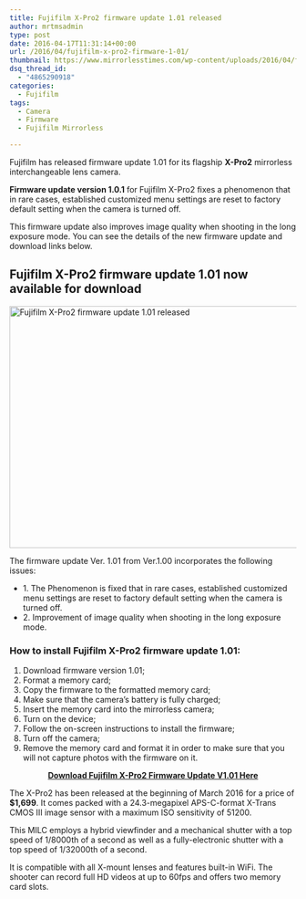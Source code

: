 ```yaml
---
title: Fujifilm X-Pro2 firmware update 1.01 released
author: mrtmsadmin
type: post
date: 2016-04-17T11:31:14+00:00
url: /2016/04/fujifilm-x-pro2-firmware-1-01/
thumbnail: https://www.mirrorlesstimes.com/wp-content/uploads/2016/04/fujifilm-x-pro2-firmware-update-v1-01-bug-fixes-released.jpg
dsq_thread_id:
  - "4865290918"
categories:
  - Fujifilm
tags:
  - Camera
  - Firmware
  - Fujifilm Mirrorless

---
```

Fujifilm has released firmware update 1.01 for its flagship **X-Pro2** mirrorless interchangeable lens camera.

**Firmware update version 1.0.1** for Fujifilm X-Pro2 fixes a phenomenon that in rare cases, established customized menu settings are reset to factory default setting when the camera is turned off.

This firmware update also improves image quality when shooting in the long exposure mode. You can see the details of the new firmware update and download links below.<!--more-->

## Fujifilm X-Pro2 firmware update 1.01 now available for download

<img class="aligncenter wp-image-109 size-full" title="Fujifilm X-Pro2 firmware update 1.01 released" src="https://i1.wp.com/www.mirrorlesstimes.com/wp-content/uploads/2016/04/fujifilm-x-pro2-firmware-update-v1-01-bug-fixes-released.jpg?resize=600%2C424&#038;ssl=1" alt="Fujifilm X-Pro2 firmware update 1.01 released" width="600" height="424" srcset="https://i1.wp.com/www.mirrorlesstimes.com/wp-content/uploads/2016/04/fujifilm-x-pro2-firmware-update-v1-01-bug-fixes-released.jpg?w=680&ssl=1 680w, https://i1.wp.com/www.mirrorlesstimes.com/wp-content/uploads/2016/04/fujifilm-x-pro2-firmware-update-v1-01-bug-fixes-released.jpg?resize=300%2C212&ssl=1 300w" sizes="(max-width: 600px) 100vw, 600px" data-recalc-dims="1" /> 

The firmware update Ver. 1.01 from Ver.1.00 incorporates the following issues:

  * 1. The Phenomenon is fixed that in rare cases, established customized menu settings are reset to factory default setting when the camera is turned off.
  * 2. Improvement of image quality when shooting in the long exposure mode.

### How to install Fujifilm X-Pro2 firmware update 1.01:

  1. Download firmware version 1.01;
  2. Format a memory card;
  3. Copy the firmware to the formatted memory card;
  4. Make sure that the camera’s battery is fully charged;
  5. Insert the memory card into the mirrorless camera;
  6. Turn on the device;
  7. Follow the on-screen instructions to install the firmware;
  8. Turn off the camera;
  9. Remove the memory card and format it in order to make sure that you will not capture photos with the firmware on it.

<p style="text-align: center;">
  <strong><a href="http://www.fujifilm.com/support/digital_cameras/software/firmware/x/xpro2/index.html" target="_blank">Download Fujifilm X-Pro2 Firmware Update V1.01 Here</a></strong>
</p>

The X-Pro2 has been released at the beginning of March 2016 for a price of **$1,699**. It comes packed with a 24.3-megapixel APS-C-format X-Trans CMOS III image sensor with a maximum ISO sensitivity of 51200.

This MILC employs a hybrid viewfinder and a mechanical shutter with a top speed of 1/8000th of a second as well as a fully-electronic shutter with a top speed of 1/32000th of a second.

It is compatible with all X-mount lenses and features built-in WiFi. The shooter can record full HD videos at up to 60fps and offers two memory card slots.
